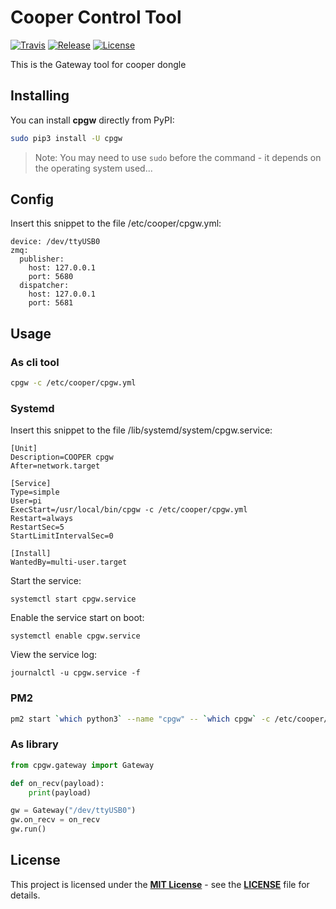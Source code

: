 # Cooper Control Tool

[![Travis](https://img.shields.io/travis/hardwario/cpgw/master.svg)](https://travis-ci.org/hardwario/cpgw)
[![Release](https://img.shields.io/github/release/hardwario/cpgw.svg)](https://github.com/hardwario/cpgw/releases)
[![License](https://img.shields.io/github/license/hardwario/cpgw.svg)](https://github.com/hardwario/cpgw/blob/master/LICENSE)

This is the Gateway tool for cooper dongle

## Installing

You can install **cpgw** directly from PyPI:


```sh
sudo pip3 install -U cpgw
```

> Note: You may need to use `sudo` before the command - it depends on the operating system used...

## Config

Insert this snippet to the file /etc/cooper/cpgw.yml:
```
device: /dev/ttyUSB0
zmq:
  publisher:
    host: 127.0.0.1
    port: 5680
  dispatcher:
    host: 127.0.0.1
    port: 5681
```

## Usage

### As cli tool

```sh
cpgw -c /etc/cooper/cpgw.yml
```

### Systemd

Insert this snippet to the file /lib/systemd/system/cpgw.service:
```
[Unit]
Description=COOPER cpgw
After=network.target

[Service]
Type=simple
User=pi
ExecStart=/usr/local/bin/cpgw -c /etc/cooper/cpgw.yml
Restart=always
RestartSec=5
StartLimitIntervalSec=0

[Install]
WantedBy=multi-user.target
```

Start the service:

    systemctl start cpgw.service

Enable the service start on boot:

    systemctl enable cpgw.service

View the service log:

    journalctl -u cpgw.service -f


### PM2
```sh
pm2 start `which python3` --name "cpgw" -- `which cpgw` -c /etc/cooper/cpgw.yml
```

### As library

```python
from cpgw.gateway import Gateway

def on_recv(payload):
    print(payload)

gw = Gateway("/dev/ttyUSB0")
gw.on_recv = on_recv
gw.run()

```

## License

This project is licensed under the [**MIT License**](https://opensource.org/licenses/MIT/) - see the [**LICENSE**](LICENSE) file for details.
